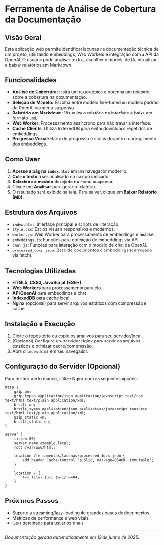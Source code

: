 # Ferramenta de Análise de Cobertura da Documentação

## Visão Geral
Esta aplicação web permite identificar lacunas na documentação técnica de um projeto, utilizando embeddings, Web Workers e integração com a API da OpenAI. O usuário pode analisar textos, escolher o modelo de IA, visualizar e baixar relatórios em Markdown.

## Funcionalidades
- **Análise de Cobertura:** Insira um texto/tópico e obtenha um relatório sobre a cobertura na documentação.
- **Seleção de Modelo:** Escolha entre modelo fine-tuned ou modelo padrão da OpenAI via menu suspenso.
- **Relatório em Markdown:** Visualize o relatório na interface e baixe em formato `.md`.
- **Web Worker:** Processamento assíncrono para não travar a interface.
- **Cache Cliente:** Utiliza IndexedDB para evitar downloads repetidos de embeddings.
- **Progresso Visual:** Barra de progresso e status durante o carregamento dos embeddings.

## Como Usar
1. **Acesse a página `index.html`** em um navegador moderno.
2. **Cole o texto** a ser analisado no campo indicado.
3. **Selecione o modelo** desejado no menu suspenso.
4. Clique em **Analisar** para gerar o relatório.
5. O resultado será exibido na tela. Para salvar, clique em **Baixar Relatório (MD)**.

## Estrutura dos Arquivos
- `index.html`: Interface principal e scripts de interação.
- `style.css`: Estilos visuais responsivos e modernos.
- `worker.js`: Web Worker para processamento de embeddings e análise.
- `embeddings.js`: Funções para obtenção de embeddings via API.
- `chat.js`: Funções para interação com o modelo de chat da OpenAI.
- `processed_docs.json`: Base de documentos e embeddings (carregado via fetch).

## Tecnologias Utilizadas
- **HTML5, CSS3, JavaScript (ES6+)**
- **Web Workers** para processamento paralelo
- **API OpenAI** para embeddings e chat
- **IndexedDB** para cache local
- **Nginx** (opcional) para servir arquivos estáticos com compressão e cache

## Instalação e Execução
1. Clone o repositório ou copie os arquivos para seu servidor/local.
2. (Opcional) Configure um servidor Nginx para servir os arquivos estáticos e otimizar cache/compressão.
3. Abra o `index.html` em seu navegador.

## Configuração do Servidor (Opcional)
Para melhor performance, utilize Nginx com as seguintes opções:
```nginx
http {
    gzip on;
    gzip_types application/json application/javascript text/css text/html text/plain application/xml;
    brotli on;
    brotli_types application/json application/javascript text/css text/html text/plain application/xml;
    gzip_static on;
    brotli_static on;
}

server {
    listen 80;
    server_name exemplo.local;
    root /var/www/html;

    location /ferramentas/lacunas/processed_docs.json {
        add_header Cache-Control "public, max-age=86400, immutable";
    }

    location / {
        try_files $uri $uri/ =404;
    }
}
```

## Próximos Passos
- Suporte a streaming/lazy-loading de grandes bases de documentos
- Métricas de performance e web vitals
- Guia detalhado para usuários finais

---
*Documentação gerada automaticamente em 13 de junho de 2025.*